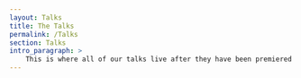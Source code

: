 ```yaml
---
layout: Talks
title: The Talks
permalink: /Talks
section: Talks
intro_paragraph: >
    This is where all of our talks live after they have been premiered for each release party. [Submit your talk](https://github.com/openrubyfoundation/rubygalaxy) for a chance to be included in the next release of RubyGalaxy.
---
```

